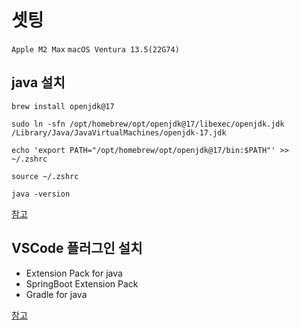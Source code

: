 # 셋팅

`Apple M2 Max`
`macOS Ventura 13.5(22G74)`

## java 설치

`brew install openjdk@17`

`sudo ln -sfn /opt/homebrew/opt/openjdk@17/libexec/openjdk.jdk /Library/Java/JavaVirtualMachines/openjdk-17.jdk`

`echo 'export PATH="/opt/homebrew/opt/openjdk@17/bin:$PATH"' >> ~/.zshrc`

`source ~/.zshrc`

`java -version`

[참고](https://velog.io/@may_yun/Mac-M1-Java-17-%EC%84%A4%EC%B9%98)

## VSCode 플러그인 설치

- Extension Pack for java 
- SpringBoot Extension Pack
- Gradle for java

[참고](https://csj000714.tistory.com/711)
